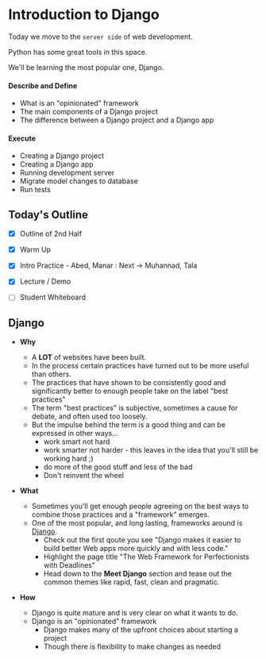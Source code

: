# Introduction to Django

Today we move to the `server side` of web development.

Python has some great tools in this space.

We'll be learning the most popular one, Django.

#### Describe and Define

- What is an "opinionated" framework
- The main components of a Django project
- The difference between a Django project and a Django app

#### Execute

- Creating a Django project
- Creating a Django app
- Running development server
- Migrate model changes to database
- Run tests

## Today's Outline

- [x] Outline of 2nd Half
- [x] Warm Up
- [x] Intro Practice - Abed, Manar : Next -> Muhannad, Tala
- [x] Lecture / Demo
- [ ] Student Whiteboard


## Django

- **Why**
  - A **LOT** of websites have been built.
  - In the process certain practices have turned out to be more useful than others.
  - The practices that have shown to be consistently good and significantly better to enough people take on the label "best practices"
  - The term "best practices" is subjective, sometimes a cause for debate, and often used too loosely.
  - But the impulse behind the term is a good thing and can be expressed in other ways...
    - work smart not hard
    - work smarter not harder - this leaves in the idea that you'll still be working hard ;)
    - do more of the good stuff and less of the bad
    - Don't reinvent the wheel

- **What**
  - Sometimes you'll get enough people agreeing on the best ways to combine those practices and a "framework" emerges.
  - One of the most popular, and long lasting, frameworks around is [Django](https://www.djangoproject.com/).
    - Check out the first qoute you see "Django makes it easier to build better Web apps more quickly and with less code."
    - Highlight the page title "The Web Framework for Perfectionists with Deadlines"
    - Head down to the **Meet Django** section and tease out the common themes like rapid, fast, clean and pragmatic.
- **How**
  - Django is quite mature and is very clear on what it wants to do.
  - Django is an "opinionated" framework
    - Django makes many of the upfront choices about starting a project
    - Though there is flexibility to make changes as needed

